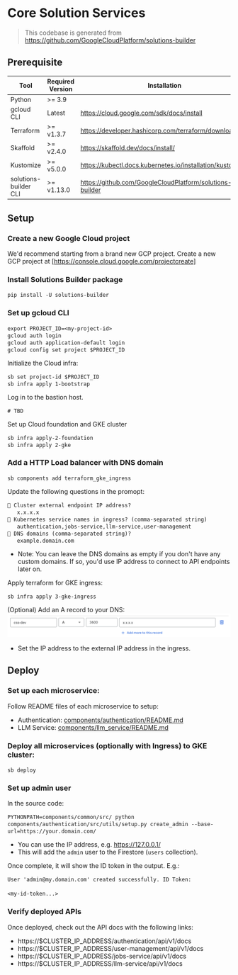 # Core Solution Services

> This codebase is generated from https://github.com/GoogleCloudPlatform/solutions-builder

## Prerequisite

| Tool | Required Version | Installation |
|---|---|---|
| Python                 | &gt;= 3.9     | |
| gcloud CLI             | Latest        | https://cloud.google.com/sdk/docs/install |
| Terraform              | &gt;= v1.3.7  | https://developer.hashicorp.com/terraform/downloads |
| Skaffold               | &gt;= v2.4.0  | https://skaffold.dev/docs/install/ |
| Kustomize              | &gt;= v5.0.0  | https://kubectl.docs.kubernetes.io/installation/kustomize/ |
| solutions-builder CLI | &gt;= v1.13.0 | https://github.com/GoogleCloudPlatform/solutions-builder |

## Setup

### Create a new Google Cloud project

We'd recommend starting from a brand new GCP project. Create a new GCP project at [https://console.cloud.google.com/projectcreate]

### Install Solutions Builder package
```
pip install -U solutions-builder
```

### Set up gcloud CLI
```
export PROJECT_ID=<my-project-id>
gcloud auth login
gcloud auth application-default login
gcloud config set project $PROJECT_ID
```

Initialize the Cloud infra:
```
sb set project-id $PROJECT_ID
sb infra apply 1-bootstrap
```

Log in to the bastion host.
```
# TBD
```

Set up Cloud foundation and GKE cluster

```
sb infra apply-2-foundation
sb infra apply 2-gke
```

### Add a HTTP Load balancer with DNS domain
```
sb components add terraform_gke_ingress
```

Update the following questions in the promopt:
```
🎤 Cluster external endpoint IP address?
   x.x.x.x
🎤 Kubernetes service names in ingress? (comma-separated string)
   authentication,jobs-service,llm-service,user-management
🎤 DNS domains (comma-separated string)?
   example.domain.com
```
- Note: You can leave the DNS domains as empty if you don't have any custom domains. If so, you'd use IP address to connect to API endpoints later on.

Apply terraform for GKE ingress:
```
sb infra apply 3-gke-ingress
```

(Optional) Add an A record to your DNS:
![Alt text](.github/assets/dns_a_record.png)
- Set the IP address to the external IP address in the ingress.

## Deploy

### Set up each microservice:

Follow README files of each microservice to setup:
- Authentication: [components/authentication/README.md](./components/authentication/README.md)
- LLM Service: [components/llm_service/README.md](./components/llm_service/README.md)

### Deploy all microservices (optionally with Ingress) to GKE cluster:
```
sb deploy
```

### Set up admin user

In the source code:
```
PYTHONPATH=components/common/src/ python components/authentication/src/utils/setup.py create_admin --base-url=https://your.domain.com/
```
- You can use the IP address, e.g. https://127.0.0.1/
- This will add the `admin` user to the Firestore (`users` collection).

Once complete, it will show the ID token in the output. E.g.:
```
User 'admin@my.domain.com' created successfully. ID Token:

<my-id-token...>
```

### Verify deployed APIs

Once deployed, check out the API docs with the following links:
- https://$CLUSTER_IP_ADDRESS/authentication/api/v1/docs
- https://$CLUSTER_IP_ADDRESS/user-management/api/v1/docs
- https://$CLUSTER_IP_ADDRESS/jobs-service/api/v1/docs
- https://$CLUSTER_IP_ADDRESS/llm-service/api/v1/docs
